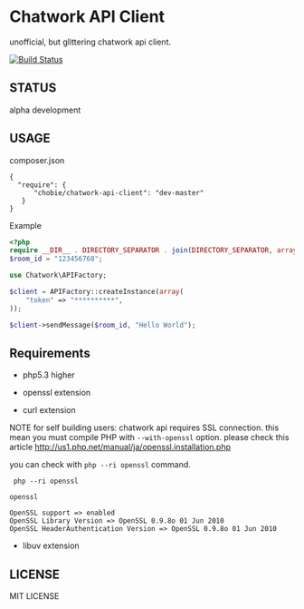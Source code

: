 # Chatwork API Client

unofficial, but glittering chatwork api client.

[![Build Status](https://secure.travis-ci.org/chobie/chatwork-api-client.png)](http://travis-ci.org/chobie/chatwork-api-client)

STATUS
--------------------------

alpha development

USAGE
--------------------------

composer.json

````
{
  "require": {
      "chobie/chatwork-api-client": "dev-master"
   }
}
````

Example

````php
<?php
require __DIR__ . DIRECTORY_SEPARATOR . join(DIRECTORY_SEPARATOR, array("vendor", "autoload.php"));
$room_id = "123456768";

use Chatwork\APIFactory;

$client = APIFactory::createInstance(array(
    "token" => "**********",
));

$client->sendMessage($room_id, "Hello World");
````

Requirements
------------

* php5.3 higher

* openssl extension

* curl extension

NOTE for self building users: chatwork api requires SSL connection. this mean you must compile PHP
with `--with-openssl` option. please check this article http://us1.php.net/manual/ja/openssl.installation.php

you can check with `php --ri openssl` command.

````
 php --ri openssl

openssl

OpenSSL support => enabled
OpenSSL Library Version => OpenSSL 0.9.8o 01 Jun 2010
OpenSSL HeaderAuthentication Version => OpenSSL 0.9.8o 01 Jun 2010
````

* libuv extension

LICENSE
-------

MIT LICENSE
